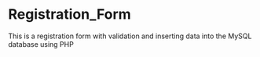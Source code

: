 # Registration_Form
This is a registration form with validation and inserting data into the MySQL database using PHP
